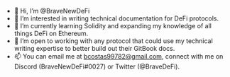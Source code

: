 - 👋 Hi, I’m @BraveNewDeFi
- 👀 I’m interested in writing technical documentation for DeFi protocols.
- 🌱 I’m currently learning Solidity and expanding my knowledge of all things DeFi on Ethereum.
- 💞️ I’m open to working with any protocol that could use my technical writing expertise to better build out their GitBook docs.
- 📫 You can email me at bcostas99782@gmail.com, connect with me on Discord (BraveNewDeFi#0027) or Twitter (@BraveDeFi).

<!---
BraveNewDeFi/BraveNewDeFi is a ✨ special ✨ repository because its `README.md` (this file) appears on your GitHub profile.
You can click the Preview link to take a look at your changes.
--->
